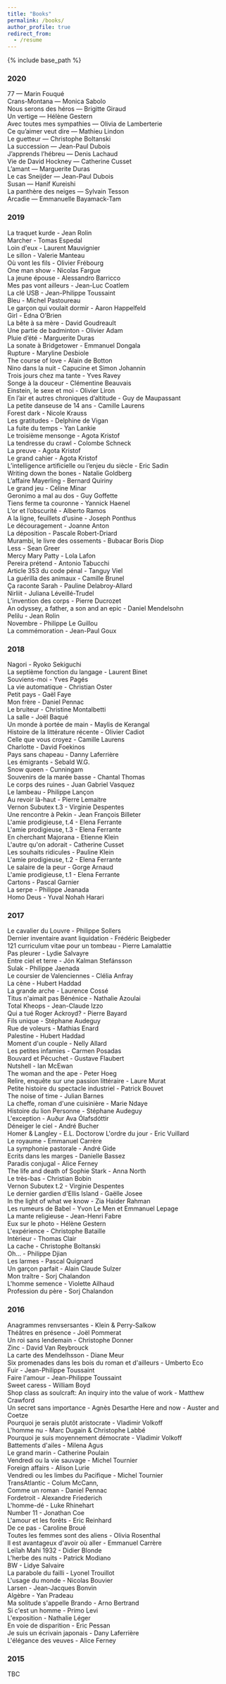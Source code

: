 ```yaml
---
title: "Books"
permalink: /books/
author_profile: true
redirect_from:
  - /resume
---
```


{% include base_path %}

### 2020
77 — Marin Fouqué   
Crans-Montana — Monica Sabolo  
Nous serons des héros — Brigitte Giraud  
Un vertige — Hélène Gestern  
Avec toutes mes sympathies — Olivia de Lamberterie  
Ce qu’aimer veut dire — Mathieu Lindon  
Le guetteur — Christophe Boltanski  
La succession — Jean-Paul Dubois  
J’apprends l’hébreu — Denis Lachaud  
Vie de David Hockney — Catherine Cusset  
L’amant — Marguerite Duras  
Le cas Sneijder — Jean-Paul Dubois  
Susan — Hanif Kureishi  
La panthère des neiges — Sylvain Tesson  
Arcadie — Emmanuelle Bayamack-Tam

### 2019
La traquet kurde - Jean Rolin  
Marcher - Tomas Espedal  
Loin d'eux - Laurent Mauvignier  
Le sillon - Valerie Manteau  
Où vont les fils - Olivier Frébourg  
One man show - Nicolas Fargue  
La jeune épouse - Alessandro Barricco  
Mes pas vont ailleurs - Jean-Luc Coatlem  
La clé USB - Jean-Philippe Toussaint  
Bleu - Michel Pastoureau  
Le garçon qui voulait dormir - Aaron Happelfeld  
Girl - Edna O’Brien  
La bête à sa mère - David Goudreault  
Une partie de badminton - Olivier Adam  
Pluie d’été - Marguerite Duras  
La sonate à Bridgetower - Emmanuel Dongala  
Rupture - Maryline Desbiole  
The course of love - Alain de Botton  
Nino dans la nuit - Capucine et Simon Johannin  
Trois jours chez ma tante - Yves Ravey  
Songe à la douceur - Clémentine Beauvais  
Einstein, le sexe et moi - Olivier Liron  
En l’air et autres chroniques d’altitude - Guy de Maupassant  
La petite danseuse de 14 ans - Camille Laurens  
Forest dark - Nicole Krauss  
Les gratitudes - Delphine de Vigan  
La fuite du temps - Yan Lankie  
Le troisième mensonge - Agota Kristof  
La tendresse du crawl - Colombe Schneck  
La preuve - Agota Kristof  
Le grand cahier - Agota Kristof  
L’intelligence artificielle ou l’enjeu du siècle - Eric Sadin  
Writing down the bones - Natalie Goldberg  
L’affaire Mayerling - Bernard Quiriny  
Le grand jeu - Céline Minar  
Geronimo a mal au dos - Guy Goffette  
Tiens ferme ta couronne - Yannick Haenel  
L’or et l’obscurité - Alberto Ramos  
A la ligne, feuillets d’usine - Joseph Ponthus  
Le découragement - Joanne Anton  
La déposition - Pascale Robert-Driard  
Murambi, le livre des ossements - Bubacar Boris Diop  
Less - Sean Greer  
Mercy Mary Patty - Lola Lafon  
Pereira prétend - Antonio Tabucchi  
Article 353 du code pénal - Tanguy Viel  
La guérilla des animaux - Camille Brunel  
Ça raconte Sarah - Pauline Delabroy-Allard  
Nirliit - Juliana Léveillé-Trudel  
L’invention des corps - Pierre Ducrozet  
An odyssey, a father, a son and an epic - Daniel Mendelsohn  
Pelilu - Jean Rolin  
Novembre - Philippe Le Guillou  
La commémoration - Jean-Paul Goux  

### 2018
Nagori - Ryoko Sekiguchi  
La septième fonction du langage - Laurent Binet    
Souviens-moi - Yves Pagés  
La vie automatique - Christian Oster  
Petit pays - Gaël Faye  
Mon frère - Daniel Pennac  
Le bruiteur - Christine Montalbetti  
La salle - Joël Baqué  
Un monde à portée de main - Maylis de Kerangal  
Histoire de la littérature récente - Olivier Cadiot  
Celle que vous croyez - Camille Laurens  
Charlotte - David Foekinos  
Pays sans chapeau - Danny Laferrière  
Les émigrants - Sebald W.G.  
Snow queen - Cunningam  
Souvenirs de la marée basse - Chantal Thomas  
Le corps des ruines - Juan Gabriel Vasquez  
Le lambeau - Philippe Lançon  
Au revoir là-haut - Pierre Lemaitre  
Vernon Subutex t.3 - Virginie Despentes  
Une rencontre à Pekin - Jean François Billeter  
L'amie prodigieuse, t.4 - Elena Ferrante  
L'amie prodigieuse, t.3 - Elena Ferrante  
En cherchant Majorana - Etienne Klein  
L'autre qu'on adorait - Catherine Cusset  
Les souhaits ridicules - Pauline Klein  
L'amie prodigieuse, t.2 - Elena Ferrante  
Le salaire de la peur - Gorge Arnaud  
L'amie prodigieuse, t.1 - Elena Ferrante  
Cartons - Pascal Garnier  
La serpe - Philippe Jeanada  
Homo Deus - Yuval Nohah Harari

### 2017
Le cavalier du Louvre - Philippe Sollers  
Dernier inventaire avant liquidation - Frédéric Beigbeder  
121 curriculum vitae pour un tombeau - Pierre Lamalattie  
Pas pleurer - Lydie Salvayre  
Entre ciel et terre - Jón Kalman Stefánsson  
Sulak - Philippe Jaenada  
Le coursier de Valenciennes - Clélia Anfray  
La cène - Hubert Haddad  
La grande arche - Laurence Cossé  
Titus n'aimait pas Bénénice - Nathalie Azoulai  
Total Kheops - Jean-Claude Izzo  
Qui a tué Roger Ackroyd? - Pierre Bayard  
Fils unique - Stéphane Audeguy  
Rue de voleurs - Mathias Enard  
Palestine - Hubert Haddad  
Moment d'un couple - Nelly Allard  
Les petites infamies - Carmen Posadas  
Bouvard et Pécuchet - Gustave Flaubert  
Nutshell - Ian McEwan  
The woman and the ape - Peter Hoeg  
Relire, enquête sur une passion littéraire - Laure Murat  
Petite histoire du spectacle industriel - Patrick Bouvet  
The noise of time - Julian Barnes  
La cheffe, roman d'une cuisinière - Marie Ndaye  
Histoire du lion Personne - Stéphane Audeguy  
L'exception - Auður Ava Ólafsdóttir  
Déneiger le ciel - André Bucher  
Homer & Langley - E.L. Doctorow 
L'ordre du jour - Eric Vuillard  
Le royaume - Emmanuel Carrère  
La symphonie pastorale - André Gide  
Ecrits dans les marges - Danielle Bassez  
Paradis conjugal - Alice Ferney  
The life and death of Sophie Stark - Anna North  
Le très-bas - Christian Bobin  
Vernon Subutex t.2 - Virginie Despentes  
Le dernier gardien d'Ellis Island - Gaëlle Josee  
In the light of what we know - Zia Haider Rahman  
Les rumeurs de Babel - Yvon Le Men et Emmanuel Lepage  
La mante religieuse - Jean-Henri Fabre  
Eux sur le photo - Hélène Gestern  
L'expérience - Christophe Bataille  
Intérieur - Thomas Clair  
La cache - Christophe Boltanski  
Oh... - Philippe Djian  
Les larmes - Pascal Quignard  
Un garçon parfait - Alain Claude Sulzer  
Mon traître - Sorj Chalandon  
L'homme semence - Violette Ailhaud  
Profession du père - Sorj Chalandon

### 2016

Anagrammes renvsersantes - Klein & Perry-Salkow  
Théâtres en présence - Joël Pommerat  
Un roi sans lendemain - Christophe Donner  
Zinc - David Van Reybrouck  
La carte des Mendelhsson - Diane Meur  
Six promenades dans les bois du roman et d'ailleurs - Umberto Eco  
Fuir - Jean-Philippe Toussaint  
Faire l'amour - Jean-Philippe Toussaint  
Sweet caress - William Boyd  
Shop class as soulcraft: An inquiry into the value of work - Matthew Crawford  
Un secret sans importance - Agnès Desarthe
Here and now - Auster and Coetze  
Pourquoi je serais plutôt aristocrate - Vladimir Volkoff  
L'homme nu - Marc Dugain & Christophe Labbé  
Pourquoi je suis moyennement démocrate - Vladimir Volkoff  
Battements d'ailes - Milena Agus  
Le grand marin - Catherine Poulain  
Vendredi ou la vie sauvage - Michel Tournier  
Foreign affairs - Alison Lurie  
Vendredi ou les limbes du Pacifique - Michel Tournier  
TransAtlantic - Colum McCann,  
Comme un roman - Daniel Pennac  
Fordetroit - Alexandre Friederich  
L'homme-dé - Luke Rhinehart  
Number 11 - Jonathan Coe  
L'amour et les forêts - Eric Reinhard  
De ce pas - Caroline Broué  
Toutes les femmes sont des aliens - Olivia Rosenthal  
Il est avantageux d'avoir où aller - Emmanuel Carrère  
Leïlah Mahi 1932 - Didier Blonde  
L'herbe des nuits - Patrick Modiano  
BW - Lidye Salvaire  
La parabole du failli - Lyonel Trouillot  
L'usage du monde - Nicolas Bouvier  
Larsen - Jean-Jacques Bonvin  
Algèbre - Yan Pradeau  
Ma solitude s'appelle Brando - Arno Bertrand  
Si c'est un homme - Primo Levi  
L'exposition - Nathalie Léger  
En voie de disparition - Eric Pessan  
Je suis un écrivain japonais - Dany Laferrière  
L'élégance des veuves - Alice Ferney

### 2015
TBC
